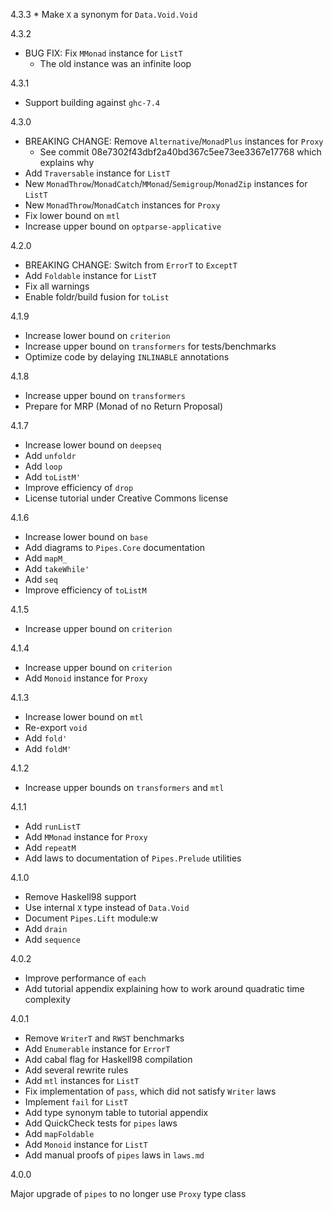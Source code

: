4.3.3
    * Make `X` a synonym for `Data.Void.Void`

4.3.2

* BUG FIX: Fix `MMonad` instance for `ListT`
    * The old instance was an infinite loop

4.3.1

* Support building against `ghc-7.4`

4.3.0

* BREAKING CHANGE: Remove `Alternative`/`MonadPlus` instances for `Proxy`
    * See commit 08e7302f43dbf2a40bd367c5ee73ee3367e17768 which explains why
* Add `Traversable` instance for `ListT`
* New `MonadThrow`/`MonadCatch`/`MMonad`/`Semigroup`/`MonadZip` instances for
  `ListT`
* New `MonadThrow`/`MonadCatch` instances for `Proxy`
* Fix lower bound on `mtl`
* Increase upper bound on `optparse-applicative`

4.2.0

* BREAKING CHANGE: Switch from `ErrorT` to `ExceptT`
* Add `Foldable` instance for `ListT`
* Fix all warnings
* Enable foldr/build fusion for `toList`

4.1.9

* Increase lower bound on `criterion`
* Increase upper bound on `transformers` for tests/benchmarks
* Optimize code by delaying `INLINABLE` annotations

4.1.8

* Increase upper bound on `transformers`
* Prepare for MRP (Monad of no Return Proposal)

4.1.7

* Increase lower bound on `deepseq`
* Add `unfoldr`
* Add `loop`
* Add `toListM'`
* Improve efficiency of `drop`
* License tutorial under Creative Commons license

4.1.6

* Increase lower bound on `base`
* Add diagrams to `Pipes.Core` documentation
* Add `mapM_`
* Add `takeWhile'`
* Add `seq`
* Improve efficiency of `toListM`

4.1.5

* Increase upper bound on `criterion`

4.1.4

* Increase upper bound on `criterion`
* Add `Monoid` instance for `Proxy`

4.1.3

* Increase lower bound on `mtl`
* Re-export `void`
* Add `fold'`
* Add `foldM'`

4.1.2

* Increase upper bounds on `transformers` and `mtl`

4.1.1

* Add `runListT`
* Add `MMonad` instance for `Proxy`
* Add `repeatM`
* Add laws to documentation of `Pipes.Prelude` utilities

4.1.0

* Remove Haskell98 support
* Use internal `X` type instead of `Data.Void`
* Document `Pipes.Lift` module:w
* Add `drain`
* Add `sequence`

4.0.2

* Improve performance of `each`
* Add tutorial appendix explaining how to work around quadratic time complexity

4.0.1

* Remove `WriterT` and `RWST` benchmarks
* Add `Enumerable` instance for `ErrorT`
* Add cabal flag for Haskell98 compilation
* Add several rewrite rules
* Add `mtl` instances for `ListT`
* Fix implementation of `pass`, which did not satisfy `Writer` laws
* Implement `fail` for `ListT`
* Add type synonym table to tutorial appendix
* Add QuickCheck tests for `pipes` laws
* Add `mapFoldable`
* Add `Monoid` instance for `ListT`
* Add manual proofs of `pipes` laws in `laws.md`

4.0.0

Major upgrade of `pipes` to no longer use `Proxy` type class
